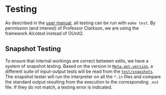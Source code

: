 # Testing

As described in the [user manual](user_manual.md), all testing can be run with `make test`.
By permission (and interest) of Professor Clarkson, we are using the framework Alcotest instead of OUnit2.

## Snapshot Testing

To ensure that internal workings are correct between edits, we have a system of snapshot testing.
Based on the version in [`Meta.get.version`](../lib/meta.ml), a different suite of input-output tests will be read from the [`test/snapshots`](../test/snapshots/).
The snapshot tester will run the interpreter on all the `*.in` files and compare the standard output resulting from the execution to the corresponding `.out` file.
If they do not match, a testing error is indicated.
